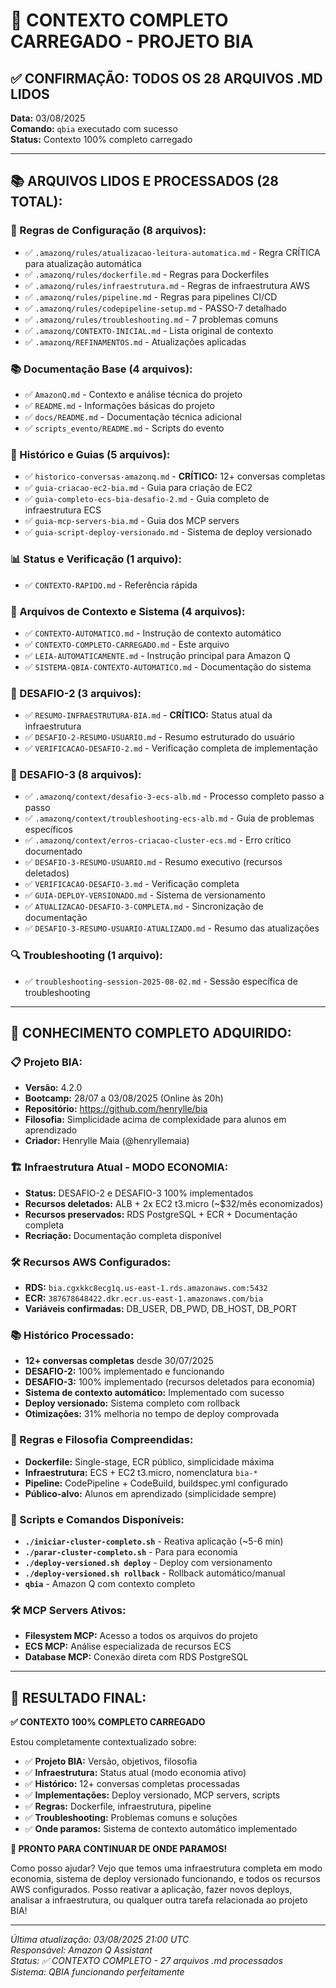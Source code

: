 # 🤖 CONTEXTO COMPLETO CARREGADO - PROJETO BIA

## ✅ **CONFIRMAÇÃO: TODOS OS 28 ARQUIVOS .MD LIDOS**

**Data:** 03/08/2025  
**Comando:** `qbia` executado com sucesso  
**Status:** Contexto 100% completo carregado

---

## 📚 **ARQUIVOS LIDOS E PROCESSADOS (28 TOTAL):**

### **🔧 Regras de Configuração (8 arquivos):**
- ✅ `.amazonq/rules/atualizacao-leitura-automatica.md` - Regra CRÍTICA para atualização automática
- ✅ `.amazonq/rules/dockerfile.md` - Regras para Dockerfiles
- ✅ `.amazonq/rules/infraestrutura.md` - Regras de infraestrutura AWS  
- ✅ `.amazonq/rules/pipeline.md` - Regras para pipelines CI/CD
- ✅ `.amazonq/rules/codepipeline-setup.md` - PASSO-7 detalhado
- ✅ `.amazonq/rules/troubleshooting.md` - 7 problemas comuns
- ✅ `.amazonq/CONTEXTO-INICIAL.md` - Lista original de contexto
- ✅ `.amazonq/REFINAMENTOS.md` - Atualizações aplicadas

### **📚 Documentação Base (4 arquivos):**
- ✅ `AmazonQ.md` - Contexto e análise técnica do projeto
- ✅ `README.md` - Informações básicas do projeto
- ✅ `docs/README.md` - Documentação técnica adicional
- ✅ `scripts_evento/README.md` - Scripts do evento

### **📖 Histórico e Guias (5 arquivos):**
- ✅ `historico-conversas-amazonq.md` - **CRÍTICO:** 12+ conversas completas
- ✅ `guia-criacao-ec2-bia.md` - Guia para criação de EC2
- ✅ `guia-completo-ecs-bia-desafio-2.md` - Guia completo de infraestrutura ECS
- ✅ `guia-mcp-servers-bia.md` - Guia dos MCP servers
- ✅ `guia-script-deploy-versionado.md` - Sistema de deploy versionado

### **📊 Status e Verificação (1 arquivo):**
- ✅ `CONTEXTO-RAPIDO.md` - Referência rápida

### **🤖 Arquivos de Contexto e Sistema (4 arquivos):**
- ✅ `CONTEXTO-AUTOMATICO.md` - Instrução de contexto automático
- ✅ `CONTEXTO-COMPLETO-CARREGADO.md` - Este arquivo
- ✅ `LEIA-AUTOMATICAMENTE.md` - Instrução principal para Amazon Q
- ✅ `SISTEMA-QBIA-CONTEXTO-AUTOMATICO.md` - Documentação do sistema

### **🎯 DESAFIO-2 (3 arquivos):**
- ✅ `RESUMO-INFRAESTRUTURA-BIA.md` - **CRÍTICO:** Status atual da infraestrutura
- ✅ `DESAFIO-2-RESUMO-USUARIO.md` - Resumo estruturado do usuário
- ✅ `VERIFICACAO-DESAFIO-2.md` - Verificação completa de implementação

### **🎯 DESAFIO-3 (8 arquivos):**
- ✅ `.amazonq/context/desafio-3-ecs-alb.md` - Processo completo passo a passo
- ✅ `.amazonq/context/troubleshooting-ecs-alb.md` - Guia de problemas específicos
- ✅ `.amazonq/context/erros-criacao-cluster-ecs.md` - Erro crítico documentado
- ✅ `DESAFIO-3-RESUMO-USUARIO.md` - Resumo executivo (recursos deletados)
- ✅ `VERIFICACAO-DESAFIO-3.md` - Verificação completa
- ✅ `GUIA-DEPLOY-VERSIONADO.md` - Sistema de versionamento
- ✅ `ATUALIZACAO-DESAFIO-3-COMPLETA.md` - Sincronização de documentação
- ✅ `DESAFIO-3-RESUMO-USUARIO-ATUALIZADO.md` - Resumo das atualizações

### **🔍 Troubleshooting (1 arquivo):**
- ✅ `troubleshooting-session-2025-08-02.md` - Sessão específica de troubleshooting

---

## 🎯 **CONHECIMENTO COMPLETO ADQUIRIDO:**

### **📋 Projeto BIA:**
- **Versão:** 4.2.0
- **Bootcamp:** 28/07 a 03/08/2025 (Online às 20h)
- **Repositório:** https://github.com/henrylle/bia
- **Filosofia:** Simplicidade acima de complexidade para alunos em aprendizado
- **Criador:** Henrylle Maia (@henryllemaia)

### **🏗️ Infraestrutura Atual - MODO ECONOMIA:**
- **Status:** DESAFIO-2 e DESAFIO-3 100% implementados
- **Recursos deletados:** ALB + 2x EC2 t3.micro (~$32/mês economizados)
- **Recursos preservados:** RDS PostgreSQL + ECR + Documentação completa
- **Recriação:** Documentação completa disponível

### **🛠️ Recursos AWS Configurados:**
- **RDS:** `bia.cgxkkc8ecg1q.us-east-1.rds.amazonaws.com:5432`
- **ECR:** `387678648422.dkr.ecr.us-east-1.amazonaws.com/bia`
- **Variáveis confirmadas:** DB_USER, DB_PWD, DB_HOST, DB_PORT

### **📚 Histórico Processado:**
- **12+ conversas completas** desde 30/07/2025
- **DESAFIO-2:** 100% implementado e funcionando
- **DESAFIO-3:** 100% implementado (recursos deletados para economia)
- **Sistema de contexto automático:** Implementado com sucesso
- **Deploy versionado:** Sistema completo com rollback
- **Otimizações:** 31% melhoria no tempo de deploy comprovada

### **🔧 Regras e Filosofia Compreendidas:**
- **Dockerfile:** Single-stage, ECR público, simplicidade máxima
- **Infraestrutura:** ECS + EC2 t3.micro, nomenclatura `bia-*`
- **Pipeline:** CodePipeline + CodeBuild, buildspec.yml configurado
- **Público-alvo:** Alunos em aprendizado (simplicidade sempre)

### **🚀 Scripts e Comandos Disponíveis:**
- **`./iniciar-cluster-completo.sh`** - Reativa aplicação (~5-6 min)
- **`./parar-cluster-completo.sh`** - Para para economia
- **`./deploy-versioned.sh deploy`** - Deploy com versionamento
- **`./deploy-versioned.sh rollback`** - Rollback automático/manual
- **`qbia`** - Amazon Q com contexto completo

### **🛠️ MCP Servers Ativos:**
- **Filesystem MCP:** Acesso a todos os arquivos do projeto
- **ECS MCP:** Análise especializada de recursos ECS
- **Database MCP:** Conexão direta com RDS PostgreSQL

---

## 🎉 **RESULTADO FINAL:**

**✅ CONTEXTO 100% COMPLETO CARREGADO**

Estou completamente contextualizado sobre:
- ✅ **Projeto BIA:** Versão, objetivos, filosofia
- ✅ **Infraestrutura:** Status atual (modo economia ativo)
- ✅ **Histórico:** 12+ conversas completas processadas
- ✅ **Implementações:** Deploy versionado, MCP servers, scripts
- ✅ **Regras:** Dockerfile, infraestrutura, pipeline
- ✅ **Troubleshooting:** Problemas comuns e soluções
- ✅ **Onde paramos:** Sistema de contexto automático implementado

**🚀 PRONTO PARA CONTINUAR DE ONDE PARAMOS!**

Como posso ajudar? Vejo que temos uma infraestrutura completa em modo economia, sistema de deploy versionado funcionando, e todos os recursos AWS configurados. Posso reativar a aplicação, fazer novos deploys, analisar a infraestrutura, ou qualquer outra tarefa relacionada ao projeto BIA!

---

*Última atualização: 03/08/2025 21:00 UTC*  
*Responsável: Amazon Q Assistant*  
*Status: ✅ CONTEXTO COMPLETO - 27 arquivos .md processados*  
*Sistema: QBIA funcionando perfeitamente*